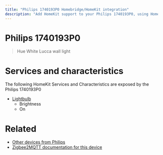 ```yaml
---
title: "Philips 1740193P0 Homebridge/HomeKit integration"
description: "Add HomeKit support to your Philips 1740193P0, using Homebridge, Zigbee2MQTT and homebridge-z2m."
---
```

<!---
This file has been GENERATED using src/docgen/docgen.ts
DO NOT EDIT THIS FILE MANUALLY!
-->
# Philips 1740193P0
> Hue White Lucca wall light


# Services and characteristics
The following HomeKit Services and Characteristics are exposed by
the Philips 1740193P0

* [Lightbulb](../../light.md)
  * Brightness
  * On


# Related
* [Other devices from Philips](../index.md#philips)
* [Zigbee2MQTT documentation for this device](https://www.zigbee2mqtt.io/devices/1740193P0.html)